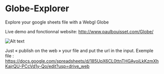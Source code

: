 # Globe-Explorer
Explore your google sheets file with a Webgl Globe

Live demo and fonctionnal website: http://www.paulbouisset.com/Globe/

![Alt text](img/screen_shot.jpg)

Just « publish on the web » your file and put the url in the input.
Exemple file : https://docs.google.com/spreadsheets/d/185UpX6CL0ttnTHGAyoiLkKzmXhKajrQU-PCcVd1y-Qo/edit?usp=drive_web
